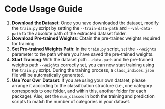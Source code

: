 # Code Usage Guide

1. **Download the Dataset**: Once you have downloaded the dataset, modify the `train.py` script by setting the `--train-data-path` and `--val-data-path` to the absolute path of the extracted dataset folder.
2. **Download Pre-trained Weights**: Obtain the pre-trained weights required for training.
3. **Set Pre-trained Weights Path**: In the `train.py` script, set the `--weights` parameter to the path where you have saved the pre-trained weights.
4. **Start Training**: With the dataset path `--data-path` and the pre-trained weights path `--weights` correctly set, you can now start training using the `train.py` script. During the training process, a `class_indices.json` file will be automatically generated.
5. **Use Your Own Dataset**: If you are using your own dataset, please arrange it according to the classification structure (i.e., one category corresponds to one folder, and within this, another folder for each package). Also, set the `num_classes` in both the training and prediction scripts to match the number of categories in your dataset.
